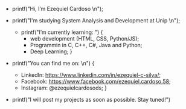 - printf("Hi, I’m Ezequiel Cardoso \n");

- printf("I'm studying System Analysis and Development at Unip \n");
    - printf("I’m currently learning: ") {
        - web development (HTML, CSS, Python/JS);
        - Programmin in C, C++, C#, Java and Python;
        - Deep Learning; 
    }
    
- printf("You can find me on: \n") {
    * LinkedIn: https://www.linkedin.com/in/ezequiel-c-silva/;
    * Facebook: https://www.facebook.com/ezequiel.cardoso.58;
    * Instagram: @ezequielcardosods;
} 

- printf("I will post my projects as soon as possible. Stay tuned!")
